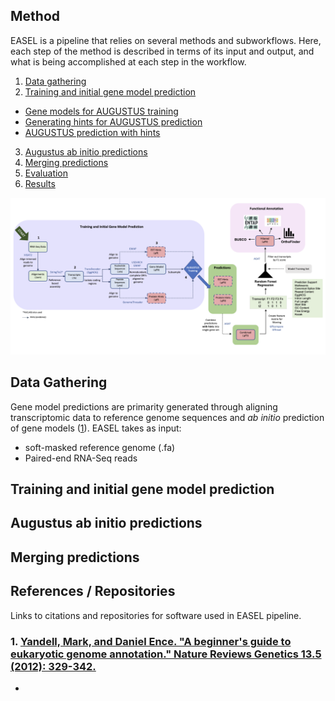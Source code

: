 ## Method

EASEL is a pipeline that relies on several methods and subworkflows. Here, each step of the method is described in terms of its input and output, and what is being accomplished at each step in the workflow.

1. [Data gathering](#data-gathering)
2. [Training and initial gene model prediction](#training-and-initial-gene-model-prediction)
- [Gene models for AUGUSTUS training](https://gitlab.com/PlantGenomicsLab/easel-augustus-training/-/blob/main/Files/2_generating_gene_models.md)
- [Generating hints for AUGUSTUS prediction](https://gitlab.com/PlantGenomicsLab/easel-augustus-training/-/blob/main/Files/3_hints_for_augustus.md)
- [AUGUSTUS prediction with hints](https://gitlab.com/PlantGenomicsLab/easel-augustus-training/-/blob/main/Files/4_Augustus_with_hints.md)
3. [Augustus ab initio predictions](#augustus-ab-initio-predictions)
4. [Merging predictions](#merging-predicitons)
6. [Evaluation](https://gitlab.com/PlantGenomicsLab/easel-augustus-training/-/blob/main/Files/6_evaluation.md)
7. [Results](https://gitlab.com/PlantGenomicsLab/easel-augustus-training/-/blob/main/Files/7_Results.md)

![](files/figs/easel_pipeline_Nov22.png)


## Data Gathering

Gene model predictions are primarity generated through aligning transcriptomic data to reference genome sequences and *ab initio* prediction of gene models ([1](#1.)). EASEL takes as input: 
- soft-masked reference genome (.fa)
- Paired-end RNA-Seq reads

## Training and initial gene model prediction

## Augustus ab initio predictions

## Merging predictions


## References / Repositories

Links to citations and repositories for software used in EASEL pipeline.

### 1. [Yandell, Mark, and Daniel Ence. "A beginner's guide to eukaryotic genome annotation." Nature Reviews Genetics 13.5 (2012): 329-342.](https://www.nature.com/articles/nrg3174)
- 